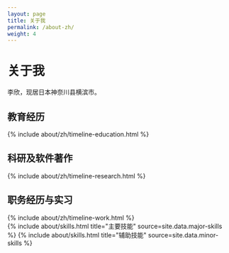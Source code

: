 ```yaml
---
layout: page
title: 关于我
permalink: /about-zh/
weight: 4
---
```


<link rel="stylesheet" href="https://ss1.xrea.com/xin.g2.xrea.com/content/blog-style/chinese-font.css">

# **关于我**

李欣，现居日本神奈川县横滨市。

## 教育经历

<div class="row">
{% include about/zh/timeline-education.html %}
</div>

## 科研及软件著作

<div class="row">
{% include about/zh/timeline-research.html %}
</div>

## 职务经历与实习

<div class="row">
{% include about/zh/timeline-work.html %}
</div>

<div class="row">
{% include about/skills.html title="主要技能" source=site.data.major-skills %}
{% include about/skills.html title="辅助技能" source=site.data.minor-skills %}
</div>
